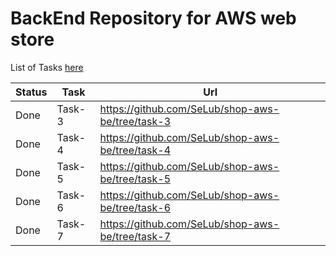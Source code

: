 # BackEnd Repository for AWS web store

List of Tasks [here](https://github.com/EPAM-JS-Competency-center/cloud-development-course-initial)


Status | Task | Url
-----|-----|--------
Done | Task-3 | https://github.com/SeLub/shop-aws-be/tree/task-3
Done | Task-4 | https://github.com/SeLub/shop-aws-be/tree/task-4
Done | Task-5 | https://github.com/SeLub/shop-aws-be/tree/task-5
Done | Task-6 | https://github.com/SeLub/shop-aws-be/tree/task-6
Done | Task-7 | https://github.com/SeLub/shop-aws-be/tree/task-7
